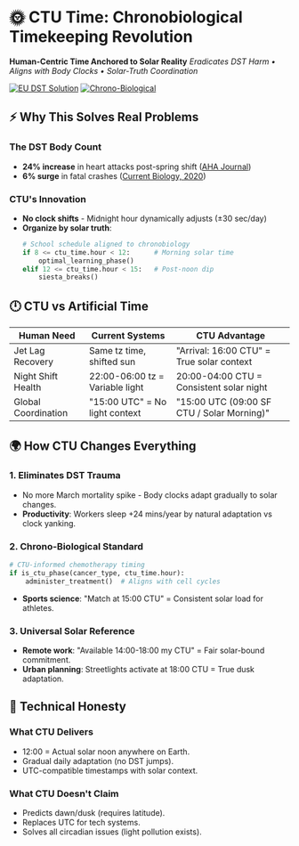 # 🌞 CTU Time: Chronobiological Timekeeping Revolution

**Human-Centric Time Anchored to Solar Reality**
*Eradicates DST Harm • Aligns with Body Clocks • Solar-Truth Coordination*

[![EU DST Solution](https://img.shields.io/badge/Ends-DST%20Productivity%20Loss-green)]()
[![Chrono-Biological](https://img.shields.io/badge/Aligns-With%20Circadian%20Rhythm-blue)]()

## ⚡ Why This Solves Real Problems

### **The DST Body Count**
- **24% increase** in heart attacks post-spring shift ([AHA Journal](https://www.ahajournals.org/doi/10.1161/CIRCRESAHA.119.316319))
- **6% surge** in fatal crashes ([Current Biology, 2020](https://www.sciencedirect.com/science/article/pii/S0960982220303021))

### **CTU's Innovation**
- **No clock shifts** - Midnight hour dynamically adjusts (±30 sec/day)
- **Organize by solar truth**:
    ```python
    # School schedule aligned to chronobiology
    if 8 <= ctu_time.hour < 12:      # Morning solar time
        optimal_learning_phase()
    elif 12 <= ctu_time.hour < 15:   # Post-noon dip
        siesta_breaks()
    ```

## 🕛 CTU vs Artificial Time

| **Human Need**         | **Current Systems**               | **CTU Advantage**                              |
|-------------------------|-----------------------------------|------------------------------------------------|
| Jet Lag Recovery        | Same tz time, shifted sun        | "Arrival: 16:00 CTU" = True solar context      |
| Night Shift Health      | 22:00-06:00 tz = Variable light  | 20:00-04:00 CTU = Consistent solar night       |
| Global Coordination     | "15:00 UTC" = No light context   | "15:00 UTC (09:00 SF CTU / Solar Morning)"     |

## 🌍 How CTU Changes Everything

### 1. Eliminates DST Trauma
- No more March mortality spike - Body clocks adapt gradually to solar changes.
- **Productivity**: Workers sleep +24 mins/year by natural adaptation vs clock yanking.

### 2. Chrono-Biological Standard
```python
# CTU-informed chemotherapy timing
if is_ctu_phase(cancer_type, ctu_time.hour):
    administer_treatment()  # Aligns with cell cycles
```

- **Sports science**: "Match at 15:00 CTU" = Consistent solar load for athletes.

### 3. Universal Solar Reference
- **Remote work**: "Available 14:00-18:00 my CTU" = Fair solar-bound commitment.
- **Urban planning**: Streetlights activate at 18:00 CTU = True dusk adaptation.

## 📜 Technical Honesty

### What CTU Delivers
- 12:00 = Actual solar noon anywhere on Earth.
- Gradual daily adaptation (no DST jumps).
- UTC-compatible timestamps with solar context.

### What CTU Doesn't Claim
- Predicts dawn/dusk (requires latitude).
- Replaces UTC for tech systems.
- Solves all circadian issues (light pollution exists).